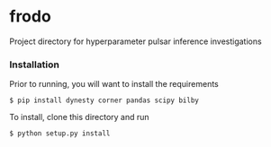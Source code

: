 # frodo

Project directory for hyperparameter pulsar inference investigations

### Installation

Prior to running, you will want to install the requirements

```
$ pip install dynesty corner pandas scipy bilby
```

To install, clone this directory and run

```
$ python setup.py install
```
